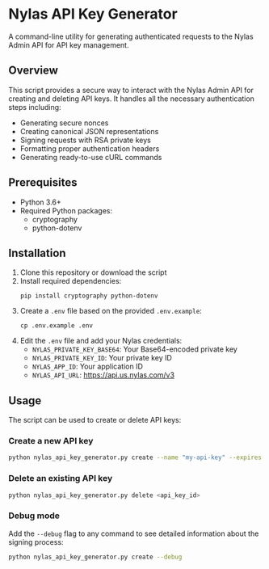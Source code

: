 # Nylas API Key Generator

A command-line utility for generating authenticated requests to the Nylas Admin API for API key management.

## Overview

This script provides a secure way to interact with the Nylas Admin API for creating and deleting API keys. It handles all the necessary authentication steps including:

- Generating secure nonces
- Creating canonical JSON representations
- Signing requests with RSA private keys
- Formatting proper authentication headers
- Generating ready-to-use cURL commands

## Prerequisites

- Python 3.6+
- Required Python packages:
  - cryptography
  - python-dotenv

## Installation

1. Clone this repository or download the script
2. Install required dependencies: 
   ```
   pip install cryptography python-dotenv
   ```
3. Create a `.env` file based on the provided `.env.example`:
   ```
   cp .env.example .env
   ```
4. Edit the `.env` file and add your Nylas credentials:
   - `NYLAS_PRIVATE_KEY_BASE64`: Your Base64-encoded private key
   - `NYLAS_PRIVATE_KEY_ID`: Your private key ID
   - `NYLAS_APP_ID`: Your application ID
   - `NYLAS_API_URL`: https://api.us.nylas.com/v3

## Usage

The script can be used to create or delete API keys:

### Create a new API key

```bash
python nylas_api_key_generator.py create --name "my-api-key" --expires 3600
```

### Delete an existing API key

```bash
python nylas_api_key_generator.py delete <api_key_id>
```

### Debug mode

Add the `--debug` flag to any command to see detailed information about the signing process:

```bash
python nylas_api_key_generator.py create --debug
```